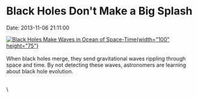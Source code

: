 Black Holes Don\'t Make a Big Splash
====================================

Date: 2013-11-06 21:11:00

[![Black Holes Make Waves in Ocean of
Space-Time](http://www.jpl.nasa.gov/images/universe/20131106/pulsar20131106-th.jpg){width="100"
height="75"}](http://www.jpl.nasa.gov/news/news.cfm?release=2013-320&rn=news.xml&rst=3942)\
\
When black holes merge, they send gravitational waves rippling through
space and time. By not detecting these waves, astronomers are learning
about black hole evolution.

\
\
